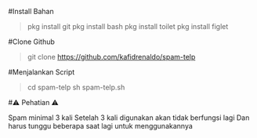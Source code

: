 #Install Bahan

> pkg install git
> pkg install bash
> pkg install toilet
> pkg install figlet


#Clone Github

>git clone https://github.com/kafidrenaldo/spam-telp


#Menjalankan Script

>cd spam-telp
>sh spam-telp.sh


#⚠️ Pehatian ⚠️

Spam minimal 3 kali
Setelah 3 kali digunakan akan tidak berfungsi lagi
Dan harus tunggu beberapa saat lagi untuk menggunakannya
